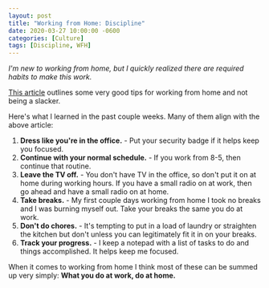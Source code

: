 ```yaml
---
layout: post
title: "Working from Home: Discipline"
date: 2020-03-27 10:00:00 -0600
categories: [Culture]
tags: [Discipline, WFH]
---
```


*I'm new to working from home, but I quickly realized there are required habits to make this work.*

[This article](https://www.redhat.com/sysadmin/remote-work-discipline) outlines some very good tips for working from home and not being a slacker.

Here's what I learned in the past couple weeks. Many of them align with the above article:

1. **Dress like you're in the office.** - Put your security badge if it helps keep you focused.
2. **Continue with your normal schedule.** - If you work from 8-5, then continue that routine.
3. **Leave the TV off.** - You don't have TV in the office, so don't put it on at home during working hours. If you have a small radio on at work, then go ahead and have a small radio on at home.
4. **Take breaks.** - My first couple days working from home I took no breaks and I was burning myself out. Take your breaks the same you do at work.
5. **Don't do chores.** - It's tempting to put in a load of laundry or straighten the kitchen but don't unless you can legitimately fit it in on your breaks.
6. **Track your progress.** - I keep a notepad with a list of tasks to do and things accomplished. It helps keep me focused.

When it comes to working from home I think most of these can be summed up very simply: **What you do at work, do at home.**
